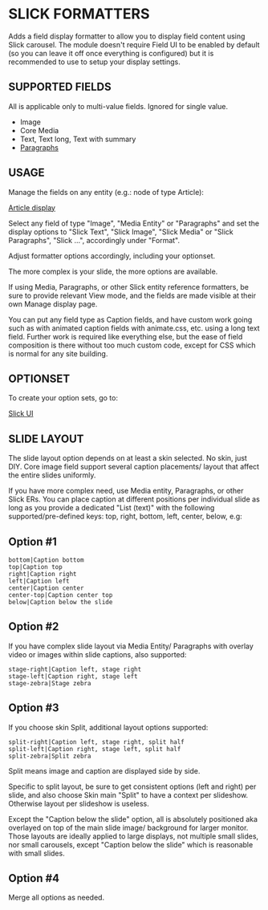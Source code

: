 # SLICK FORMATTERS

Adds a field display formatter to allow you to display field content using
Slick carousel. The module doesn't require Field UI to be enabled by default
(so you can leave it off once everything is configured) but it is recommended
to use to setup your display settings.


## SUPPORTED FIELDS
All is applicable only to multi-value fields. Ignored for single value.

* Image
* Core Media
* Text, Text long, Text with summary
* [Paragraphs](http://dgo.to/paragraphs)


## USAGE
Manage the fields on any entity (e.g.: node of type Article):

[Article display](/admin/structure/types/manage/article/display)

Select any field of type "Image", "Media Entity" or "Paragraphs" and set the
display options to "Slick Text", "Slick Image", "Slick Media" or
"Slick Paragraphs", "Slick ...", accordingly under "Format".

Adjust formatter options accordingly, including your optionset.

The more complex is your slide, the more options are available.

If using Media, Paragraphs, or other Slick entity reference formatters, be
sure to provide relevant View mode, and the fields are made visible at their own
Manage display page.

You can put any field type as Caption fields, and have custom work going such as
with animated caption fields with animate.css, etc. using a long text field.
Further work is required like everything else, but the ease of field composition
is there without too much custom code, except for CSS which is normal for any
site building.

## OPTIONSET
To create your option sets, go to:

[Slick UI]("/admin/config/media/slick)


## SLIDE LAYOUT
The slide layout option depends on at least a skin selected. No skin, just DIY.
Core image field support several caption placements/ layout that affect the
entire slides uniformly.

If you have more complex need, use Media entity, Paragraphs, or other Slick ERs.
You can place caption at different positions per individual slide as long as you
provide a dedicated "List (text)" with the following supported/pre-defined keys:
top, right, bottom, left, center, below, e.g:

Option #1
---------

```
bottom|Caption bottom  
top|Caption top  
right|Caption right  
left|Caption left  
center|Caption center  
center-top|Caption center top  
below|Caption below the slide  
```

Option #2
---------
If you have complex slide layout via Media Entity/ Paragraphs with overlay video
or images within slide captions, also supported:

```
stage-right|Caption left, stage right  
stage-left|Caption right, stage left  
stage-zebra|Stage zebra  
```

Option #3
---------

If you choose skin Split, additional layout options supported:

```
split-right|Caption left, stage right, split half  
split-left|Caption right, stage left, split half  
split-zebra|Split zebra  
```

Split means image and caption are displayed side by side.

Specific to split layout, be sure to get consistent options (left and right)
per slide, and also choose Skin main "Split" to have a context per
slideshow. Otherwise layout per slideshow is useless.

Except the "Caption below the slide" option, all is absolutely positioned aka
overlayed on top of the main slide image/ background for larger monitor.
Those layouts are ideally applied to large displays, not multiple small slides,
nor small carousels, except "Caption below the slide" which is reasonable with
small slides.


Option #4
---------

Merge all options as needed.
